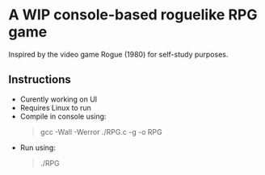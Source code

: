 # A WIP console-based roguelike RPG game
Inspired by the video game Rogue (1980) for self-study purposes.
## Instructions
* Curently working on UI
* Requires Linux to run
* Compile in console using:
  > gcc -Wall -Werror ./RPG.c -g -o RPG
* Run using:
  > ./RPG
